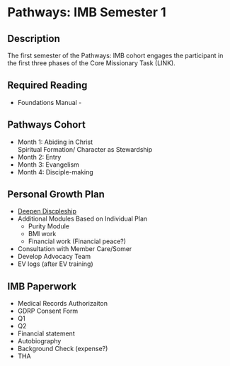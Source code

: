 # Pathways: IMB Semester 1

## Description
The first semester of the Pathways: IMB cohort engages the participant in the first three phases of the Core Missionary Task (LINK).  

## Required Reading
- Foundations Manual - 

## Pathways Cohort
-   Month 1: Abiding in Christ  
	   Spiritual Formation/ Character as Stewardship
-   Month 2: Entry
-   Month 3: Evangelism
-   Month 4: Disciple-making

## Personal Growth Plan
-   [Deepen Discpleship](https://imb.pathwright.com/library/deepen-discipleship-055f43a0/about/)
-  Additional Modules Based on Individual Plan  
	-  Purity Module
	-   BMI work
	-   Financial work (Financial peace?)
-   Consultation with Member Care/Somer
-   Develop Advocacy Team
-   EV logs (after EV training)


## IMB Paperwork
-   Medical Records Authorizaiton
-   GDRP Consent Form
-   Q1
-   Q2
-   Financial statement
-   Autobiography
-   Background Check (expense?)
-   THA
<!--stackedit_data:
eyJoaXN0b3J5IjpbLTY0MDUxMzg4NCwtMzY2NzY4MTgxXX0=
-->